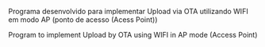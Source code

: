 Programa desenvolvido para implementar Upload via OTA utilizando WIFI em modo AP (ponto de acesso (Acess Point))


Program to implement Upload by OTA using WIFI in AP mode (Access Point)
